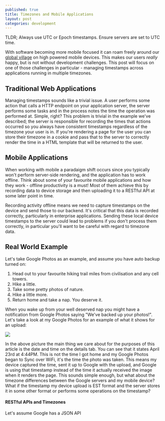 ```yaml
---
published: true
title: Timezones and Mobile Applications
layout: post
categories: development
---
```


TLDR; Always use UTC or Epoch timestamps. Ensure servers are set to UTC time.

With software becoming more mobile focused it can roam freely around our
[global village](TODO) on high powered mobile devices. This makes our users
_really_ happy, but is not without development challenges. This post will focus
on one of those challenges in particular - managing timestamps across
applications running in multiple timezones.

## Traditional Web Applications
Managing timestamps sounds like a trivial issue. A user performs some
action that calls a HTTP endpoint on your application server, the server
performs some tasks and in the process notes the time the operation was
performed at. Simple, right? This problem is trivial in the example we've
described; the server is responsible for recording the times that actions
occurred so you always have consistent timestamps regardless of the timezone
your user is in. If you're rendering a page for the user you can store their
timezone in a cookie and pass that to the server to correctly render the time
in a HTML template that will be returned to the user.

## Mobile Applications
When working with mobile a paradaigm shift occurs since you typically won't
perform server-side rendering, and the application has to work offline. Think
about some of your favourite mobile applications and how they work - offline
productivity is a must! Most of them achieve this by recording data to device
storage and then uploading it to a RESTful API at some later point in time.

Recording activity offline means we need to capture timestamps on the device
and send those to our backend. It's critical that this data is recorded
correctly, particularly in enterprise applications. Sending these local device
timestamps to the server could lead to problems if you don't process them
correctly, in particular you'll want to be careful with regard to timezone data.

## Real World Example
Let's take Google Photos as an example, and assume you have auto backup
turned on:

1. Head out to your favourite hiking trail miles from civilisation and any cell
towers.
2. Hike a little.
3. Take some pretty photos of nature.
4. Hike a little more.
5. Return home and take a nap. You deserve it.

When you wake up from your well deserved nap you might have a notification from
Google Photos saying "We've backed up your photos!". Let's take a look at my
Google Photos for an example of what it shows for an upload:

![](https://dl.dropboxusercontent.com/u/4401092/blog/images/2016/May/Screen%20Shot%202016-05-06%20at%2010.05.36.png)

In the above picture the main thing we care about for the purposes of this
article is the date and time on the details tab. You can see that it
states April 23rd at 4:44PM. This is not the time I got home and my Google
Photos began to Sync over WiFi, it's the time the photo was taken.
This means my device captured the time, sent it up to Google with the
upload, and Google is using that timestamp instead of the time it actually
received the image when it renders the page. This sounds simple enough, but
what about the timezone differences between the Google servers and my mobile
device? What if the timestamp my device upload is EST format and the server
stores it in some other format or performs some operations on the timestamp?

#### RESTful APIs and Timezones
Let's assume Google has a JSON API
